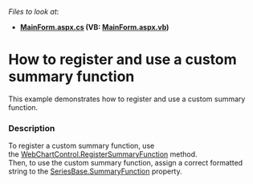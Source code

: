 <!-- default file list -->
*Files to look at*:

* **[MainForm.aspx.cs](./CS/RegisterSummaryFunctionExample/MainForm.aspx.cs) (VB: [MainForm.aspx.vb](./VB/RegisterSummaryFunctionExample/MainForm.aspx.vb))**
<!-- default file list end -->
# How to register and use a custom summary function


This example demonstrates how to register and use a custom summary function.


<h3>Description</h3>

To register a custom summary function, use the&nbsp;<a href="https://documentation.devexpress.com/#AspNet/DevExpressXtraChartsWebWebChartControl_RegisterSummaryFunctiontopic">WebChartControl.RegisterSummaryFunction</a>&nbsp;method.&nbsp;<br />Then, to use the custom summary function, assign a correct formatted string to the&nbsp;<a href="https://documentation.devexpress.com/#corelibraries/DevExpressXtraChartsSeriesBase_SummaryFunctiontopic">SeriesBase.SummaryFunction</a>&nbsp;property.

<br/>


